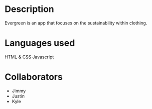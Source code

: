 # Description
Evergreen is an app that focuses on the sustainability within clothing. 

# Languages used
HTML & CSS
Javascript

# Collaborators
- Jimmy
- Justin
- Kyle